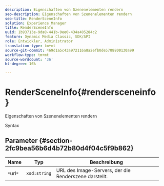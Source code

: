 ```yaml
---
description: Eigenschaften von Szenenelementen rendern
seo-description: Eigenschaften von Szenenelementen rendern
seo-title: RenderSceneInfo
solution: Experience Manager
title: RenderSceneInfo
uuid: 1b93713e-9da0-441b-9ee0-434a405284c2
feature: Dynamic Media Classic, SDK/API
role: Entwickler, Administrator
translation-type: tm+mt
source-git-commit: 469d1a5c43a972116a8a2efb0de5708800130a99
workflow-type: tm+mt
source-wordcount: '36'
ht-degree: 16%

---
```



# RenderSceneInfo{#rendersceneinfo}

Eigenschaften von Szenenelementen rendern

Syntax

## Parameter {#section-2fc9bea56b6d4b72b80d4f04c5f9b862}

| Name | Typ | Beschreibung |
|---|---|---|
| `*`url`*` | `xsd:string` | URL des Image-Servers, der die Renderszene darstellt. |

